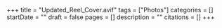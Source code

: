 +++
title = "Updated_Reel_Cover.avif"
tags = ["Photos"]
categories = []
startDate = ""
draft = false
pages = []
description = ""
citations = []
+++
